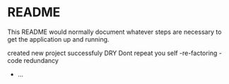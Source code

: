 # README

This README would normally document whatever steps are necessary to get the
application up and running.

created new project successfuly
DRY Dont repeat you self
-re-factoring
-code redundancy
* ...
